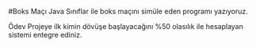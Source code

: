 #Boks Maçı
Java Sınıflar ile boks maçını simüle eden programı yazıyoruz.

Ödev
Projeye ilk kimin dövüşe başlayacağını %50 olasılık ile hesaplayan sistemi entegre ediniz.
